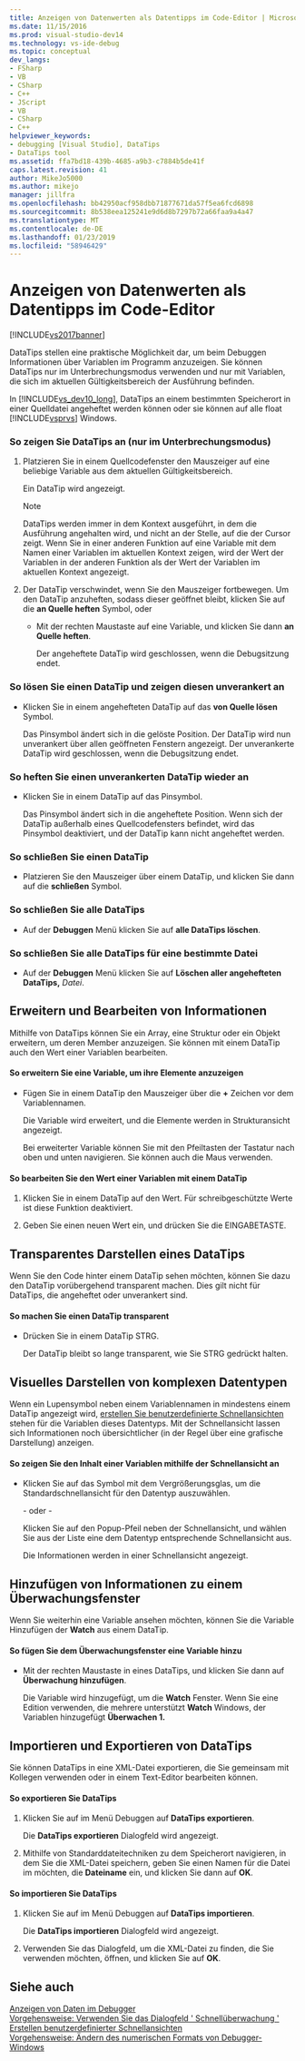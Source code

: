 ```yaml
---
title: Anzeigen von Datenwerten als Datentipps im Code-Editor | Microsoft-Dokumentation
ms.date: 11/15/2016
ms.prod: visual-studio-dev14
ms.technology: vs-ide-debug
ms.topic: conceptual
dev_langs:
- FSharp
- VB
- CSharp
- C++
- JScript
- VB
- CSharp
- C++
helpviewer_keywords:
- debugging [Visual Studio], DataTips
- DataTips tool
ms.assetid: ffa7bd18-439b-4685-a9b3-c7884b5de41f
caps.latest.revision: 41
author: MikeJo5000
ms.author: mikejo
manager: jillfra
ms.openlocfilehash: bb42950acf958dbb71877671da57f5ea6fcd6898
ms.sourcegitcommit: 8b538eea125241e9d6d8b7297b72a66faa9a4a47
ms.translationtype: MT
ms.contentlocale: de-DE
ms.lasthandoff: 01/23/2019
ms.locfileid: "58946429"
---
```

# <a name="view-data-values-in-data-tips--in-the-code-editor"></a>Anzeigen von Datenwerten als Datentipps im Code-Editor
[!INCLUDE[vs2017banner](../includes/vs2017banner.md)]

DataTips stellen eine praktische Möglichkeit dar, um beim Debuggen Informationen über Variablen im Programm anzuzeigen. Sie können DataTips nur im Unterbrechungsmodus verwenden und nur mit Variablen, die sich im aktuellen Gültigkeitsbereich der Ausführung befinden.  
  
 In [!INCLUDE[vs_dev10_long](../includes/vs-dev10-long-md.md)], DataTips an einem bestimmten Speicherort in einer Quelldatei angeheftet werden können oder sie können auf alle float [!INCLUDE[vsprvs](../includes/vsprvs-md.md)] Windows.  
  
### <a name="to-display-a-datatip-in-break-mode-only"></a>So zeigen Sie DataTips an (nur im Unterbrechungsmodus)  
  
1. Platzieren Sie in einem Quellcodefenster den Mauszeiger auf eine beliebige Variable aus dem aktuellen Gültigkeitsbereich.  
  
    Ein DataTip wird angezeigt.  
  
   > [!NOTE]
   >  DataTips werden immer in dem Kontext ausgeführt, in dem die Ausführung angehalten wird, und nicht an der Stelle, auf die der Cursor zeigt. Wenn Sie in einer anderen Funktion auf eine Variable mit dem Namen einer Variablen im aktuellen Kontext zeigen, wird der Wert der Variablen in der anderen Funktion als der Wert der Variablen im aktuellen Kontext angezeigt.  
  
2. Der DataTip verschwindet, wenn Sie den Mauszeiger fortbewegen. Um den DataTip anzuheften, sodass dieser geöffnet bleibt, klicken Sie auf die **an Quelle heften** Symbol, oder  
  
   - Mit der rechten Maustaste auf eine Variable, und klicken Sie dann **an Quelle heften**.  
  
     Der angeheftete DataTip wird geschlossen, wenn die Debugsitzung endet.  
  
### <a name="to-unpin-a-datatip-and-make-it-float"></a>So lösen Sie einen DataTip und zeigen diesen unverankert an  
  
-   Klicken Sie in einem angehefteten DataTip auf das **von Quelle lösen** Symbol.  
  
     Das Pinsymbol ändert sich in die gelöste Position. Der DataTip wird nun unverankert über allen geöffneten Fenstern angezeigt. Der unverankerte DataTip wird geschlossen, wenn die Debugsitzung endet.  
  
### <a name="to-repin-a-floating-datatip"></a>So heften Sie einen unverankerten DataTip wieder an  
  
-   Klicken Sie in einem DataTip auf das Pinsymbol.  
  
     Das Pinsymbol ändert sich in die angeheftete Position. Wenn sich der DataTip außerhalb eines Quellcodefensters befindet, wird das Pinsymbol deaktiviert, und der DataTip kann nicht angeheftet werden.  
  
### <a name="to-close-a-datatip"></a>So schließen Sie einen DataTip  
  
-   Platzieren Sie den Mauszeiger über einem DataTip, und klicken Sie dann auf die **schließen** Symbol.  
  
### <a name="to-close-all-datatips"></a>So schließen Sie alle DataTips  
  
-   Auf der **Debuggen** Menü klicken Sie auf **alle DataTips löschen**.  
  
### <a name="to-close-all-datatips-for-a-specific-file"></a>So schließen Sie alle DataTips für eine bestimmte Datei  
  
-   Auf der **Debuggen** Menü klicken Sie auf **Löschen aller angehefteten DataTips,** *Datei*.  
  
## <a name="expanding-and-editing-information"></a>Erweitern und Bearbeiten von Informationen  
 Mithilfe von DataTips können Sie ein Array, eine Struktur oder ein Objekt erweitern, um deren Member anzuzeigen. Sie können mit einem DataTip auch den Wert einer Variablen bearbeiten.  
  
#### <a name="to-expand-a-variable-to-see-its-elements"></a>So erweitern Sie eine Variable, um ihre Elemente anzuzeigen  
  
-   Fügen Sie in einem DataTip den Mauszeiger über die **+** Zeichen vor dem Variablennamen.  
  
     Die Variable wird erweitert, und die Elemente werden in Strukturansicht angezeigt.  
  
     Bei erweiterter Variable können Sie mit den Pfeiltasten der Tastatur nach oben und unten navigieren. Sie können auch die Maus verwenden.  
  
#### <a name="to-edit-the-value-of-a-variable-using-a-datatip"></a>So bearbeiten Sie den Wert einer Variablen mit einem DataTip  
  
1.  Klicken Sie in einem DataTip auf den Wert. Für schreibgeschützte Werte ist diese Funktion deaktiviert.  
  
2.  Geben Sie einen neuen Wert ein, und drücken Sie die EINGABETASTE.  
  
## <a name="making-a-datatip-transparent"></a>Transparentes Darstellen eines DataTips  
 Wenn Sie den Code hinter einem DataTip sehen möchten, können Sie dazu den DataTip vorübergehend transparent machen. Dies gilt nicht für DataTips, die angeheftet oder unverankert sind.  
  
#### <a name="to-make-a-datatip-transparent"></a>So machen Sie einen DataTip transparent  
  
-   Drücken Sie in einem DataTip STRG.  
  
     Der DataTip bleibt so lange transparent, wie Sie STRG gedrückt halten.  
  
## <a name="visualizing-complex-data-types"></a>Visuelles Darstellen von komplexen Datentypen  
 Wenn ein Lupensymbol neben einem Variablennamen in mindestens einem DataTip angezeigt wird, [erstellen Sie benutzerdefinierte Schnellansichten](../debugger/create-custom-visualizers-of-data.md) stehen für die Variablen dieses Datentyps. Mit der Schnellansicht lassen sich Informationen noch übersichtlicher (in der Regel über eine grafische Darstellung) anzeigen.  
  
#### <a name="to-view-the-contents-of-a-variable-using-a-visualizer"></a>So zeigen Sie den Inhalt einer Variablen mithilfe der Schnellansicht an  
  
-   Klicken Sie auf das Symbol mit dem Vergrößerungsglas, um die Standardschnellansicht für den Datentyp auszuwählen.  
  
     - oder -   
  
     Klicken Sie auf den Popup-Pfeil neben der Schnellansicht, und wählen Sie aus der Liste eine dem Datentyp entsprechende Schnellansicht aus.  
  
     Die Informationen werden in einer Schnellansicht angezeigt.  
  
## <a name="adding-information-to-a-watch-window"></a>Hinzufügen von Informationen zu einem Überwachungsfenster  
 Wenn Sie weiterhin eine Variable ansehen möchten, können Sie die Variable Hinzufügen der **Watch** aus einem DataTip.  
  
#### <a name="to-add-a-variable-to-the-watch-window"></a>So fügen Sie dem Überwachungsfenster eine Variable hinzu  
  
-   Mit der rechten Maustaste in eines DataTips, und klicken Sie dann auf **Überwachung hinzufügen**.  
  
     Die Variable wird hinzugefügt, um die **Watch** Fenster. Wenn Sie eine Edition verwenden, die mehrere unterstützt **Watch** Windows, der Variablen hinzugefügt **Überwachen 1.**  
  
## <a name="importing-and-exporting-datatips"></a>Importieren und Exportieren von DataTips  
 Sie können DataTips in eine XML-Datei exportieren, die Sie gemeinsam mit Kollegen verwenden oder in einem Text-Editor bearbeiten können.  
  
#### <a name="to-export-datatips"></a>So exportieren Sie DataTips  
  
1.  Klicken Sie auf im Menü Debuggen auf **DataTips exportieren**.  
  
     Die **DataTips exportieren** Dialogfeld wird angezeigt.  
  
2.  Mithilfe von Standarddateitechniken zu dem Speicherort navigieren, in dem Sie die XML-Datei speichern, geben Sie einen Namen für die Datei im möchten, die **Dateiname** ein, und klicken Sie dann auf **OK**.  
  
#### <a name="to-import-datatips"></a>So importieren Sie DataTips  
  
1.  Klicken Sie auf im Menü Debuggen auf **DataTips importieren**.  
  
     Die **DataTips importieren** Dialogfeld wird angezeigt.  
  
2.  Verwenden Sie das Dialogfeld, um die XML-Datei zu finden, die Sie verwenden möchten, öffnen, und klicken Sie auf **OK**.  
  
## <a name="see-also"></a>Siehe auch  
 [Anzeigen von Daten im Debugger](../debugger/viewing-data-in-the-debugger.md)   
 [Vorgehensweise: Verwenden Sie das Dialogfeld ' Schnellüberwachung '](http://msdn.microsoft.com/library/ffaee1dd-e5ce-4ef2-9401-d28329398867)   
 [Erstellen benutzerdefinierter Schnellansichten](../debugger/create-custom-visualizers-of-data.md)   
 [Vorgehensweise: Ändern des numerischen Formats von Debugger-Windows](http://msdn.microsoft.com/library/cd593847-a625-411d-a430-b798346ef18f)

